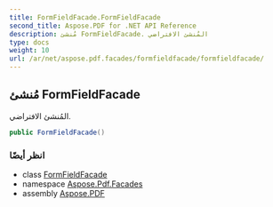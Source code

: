 ```yaml
---
title: FormFieldFacade.FormFieldFacade
second_title: Aspose.PDF for .NET API Reference
description: مُنشئ FormFieldFacade. المُنشئ الافتراضي
type: docs
weight: 10
url: /ar/net/aspose.pdf.facades/formfieldfacade/formfieldfacade/
---
```

## مُنشئ FormFieldFacade

المُنشئ الافتراضي.

```csharp
public FormFieldFacade()
```

### انظر أيضًا

* class [FormFieldFacade](../)
* namespace [Aspose.Pdf.Facades](../../../aspose.pdf.facades/)
* assembly [Aspose.PDF](../../../)